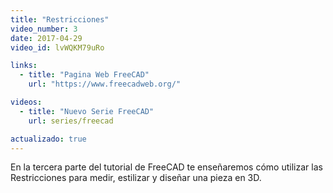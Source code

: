 ```yaml
---
title: "Restricciones"
video_number: 3
date: 2017-04-29
video_id: lvWQKM79uRo

links:
  - title: "Pagina Web FreeCAD"
    url: "https://www.freecadweb.org/"

videos:
  - title: "Nuevo Serie FreeCAD"
    url: series/freecad

actualizado: true
---
```


En la tercera parte del tutorial de FreeCAD te enseñaremos cómo utilizar las Restricciones para medir, estilizar y diseñar una pieza en 3D.
